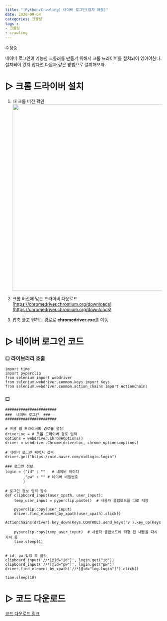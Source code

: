 ```yaml
---
title: "[Python/Crawling] 네이버 로그인(캡챠 해결)"
date: 2020-09-04
categories: 크롤링
tags : 
- 크롤링
- crawling
---
```


수정중

네이버 로그인이 가능한 크롤러를 만들기 위해서 크롬 드라이버를 설치되어 있어야한다. 설치되어 있지 않다면 다음과 같은 방법으로 설치해보자.

# ▷ 크롬 드라이버 설치
1. 내 크롬 버전 확인    
<img src="https://github.com/riverKangg/riverkangg.github.io/blob/master/_posts/image/2020-09-04-crawling-%ED%81%AC%EB%A1%AC%EB%93%9C%EB%9D%BC%EC%9D%B4%EB%B2%84%ED%99%95%EC%9D%B8.png" width="600px" title="px(픽셀) 크기 설정" alt=""></img><br/>

2. 크롬 버전에 맞는 드라이버 다운로드    
[https://chromedriver.chromium.org/downloads](https://chromedriver.chromium.org/downloads)

3. 압축 풀고 원하는 경로로 **chromedriver.exe**를 이동




# ▷ 네이버 로그인 코드
### □ 라이브러리 호출
```{Python}
import time
import pyperclip
from selenium import webdriver
from selenium.webdriver.common.keys import Keys
from selenium.webdriver.common.action_chains import ActionChains
```
### □ 
```{Python}
#######################
###  네이버 로그인  ###
#######################

# 크롬 웹 드라이버의 경로를 설정
driverLoc = # 크롬 드라이버 경로 입력
options = webdriver.ChromeOptions()
driver = webdriver.Chrome(driverLoc, chrome_options=options)

# 네이버 로그인 페이지 접속
driver.get("https://nid.naver.com/nidlogin.login")

### 로그인 정보
login = {"id" : ""   # 네이버 아이디
        ,"pw" : "" # 네이버 비밀번호
        }

# 로그인 정보 입력 함수
def clipboard_input(user_xpath, user_input):
    temp_user_input = pyperclip.paste()  # 사용자 클립보드를 따로 저장

    pyperclip.copy(user_input)
    driver.find_element_by_xpath(user_xpath).click()
    ActionChains(driver).key_down(Keys.CONTROL).send_keys('v').key_up(Keys.CONTROL).perform()

    pyperclip.copy(temp_user_input)  # 사용자 클립보드에 저장 된 내용을 다시 가져 옴
    time.sleep(1)


# id, pw 입력 후 클릭
clipboard_input('//*[@id="id"]', login.get("id"))
clipboard_input('//*[@id="pw"]', login.get("pw"))
driver.find_element_by_xpath('//*[@id="log.login"]').click()

time.sleep(10)
```
# ▷ 코드 다운로드
[코드 다운로드 링크](https://github.com/riverKangg/riverkangg.github.io/blob/master/code/2020-09-04-crawling-1login.py/)
